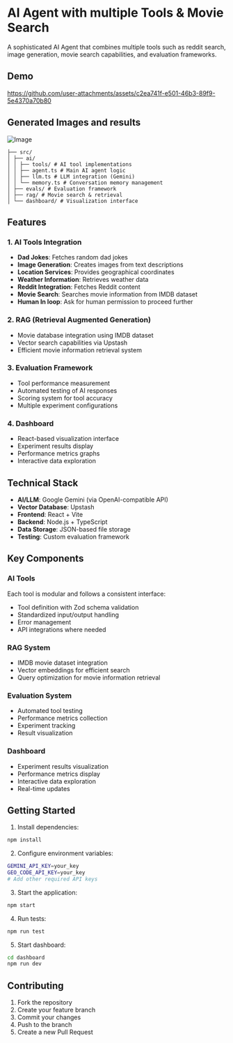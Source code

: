 # AI Agent with multiple Tools & Movie Search

A sophisticated AI Agent that combines multiple tools such as reddit search, image generation, movie search capabilities, and evaluation frameworks.

## Demo
https://github.com/user-attachments/assets/c2ea741f-e501-46b3-89f9-5e4370a70b80

## Generated Images and results 

![Image](https://github.com/user-attachments/assets/f5ac759c-2f2c-480b-8879-3feaa8a760a9)

```
├── src/
│ ├── ai/
│ │ ├── tools/ # AI tool implementations
│ │ ├── agent.ts # Main AI agent logic
│ │ ├── llm.ts # LLM integration (Gemini)
│ │ └── memory.ts # Conversation memory management
│ ├── evals/ # Evaluation framework
│ ├── rag/ # Movie search & retrieval
│ └── dashboard/ # Visualization interface

```

## Features

### 1. AI Tools Integration

- **Dad Jokes**: Fetches random dad jokes
- **Image Generation**: Creates images from text descriptions
- **Location Services**: Provides geographical coordinates
- **Weather Information**: Retrieves weather data
- **Reddit Integration**: Fetches Reddit content
- **Movie Search**: Searches movie information from IMDB dataset
- **Human In loop**: Ask for human permission to proceed further

### 2. RAG (Retrieval Augmented Generation)

- Movie database integration using IMDB dataset
- Vector search capabilities via Upstash
- Efficient movie information retrieval system

### 3. Evaluation Framework

- Tool performance measurement
- Automated testing of AI responses
- Scoring system for tool accuracy
- Multiple experiment configurations

### 4. Dashboard

- React-based visualization interface
- Experiment results display
- Performance metrics graphs
- Interactive data exploration

## Technical Stack

- **AI/LLM**: Google Gemini (via OpenAI-compatible API)
- **Vector Database**: Upstash
- **Frontend**: React + Vite
- **Backend**: Node.js + TypeScript
- **Data Storage**: JSON-based file storage
- **Testing**: Custom evaluation framework

## Key Components

### AI Tools

Each tool is modular and follows a consistent interface:

- Tool definition with Zod schema validation
- Standardized input/output handling
- Error management
- API integrations where needed

### RAG System

- IMDB movie dataset integration
- Vector embeddings for efficient search
- Query optimization for movie information retrieval

### Evaluation System

- Automated tool testing
- Performance metrics collection
- Experiment tracking
- Result visualization

### Dashboard

- Experiment results visualization
- Performance metrics display
- Interactive data exploration
- Real-time updates

## Getting Started

1. Install dependencies:

```bash
npm install
```

2. Configure environment variables:

```bash
GEMINI_API_KEY=your_key
GEO_CODE_API_KEY=your_key
# Add other required API keys
```

3. Start the application:

```bash
npm start
```

4. Run tests:

```bash
npm run test
```

5. Start dashboard:

```bash
cd dashboard
npm run dev
```

## Contributing

1. Fork the repository
2. Create your feature branch
3. Commit your changes
4. Push to the branch
5. Create a new Pull Request
